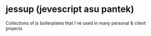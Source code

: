 # jessup (jevescript asu pantek)
Collections of js boilerplates that i've used in many personal & client projects
